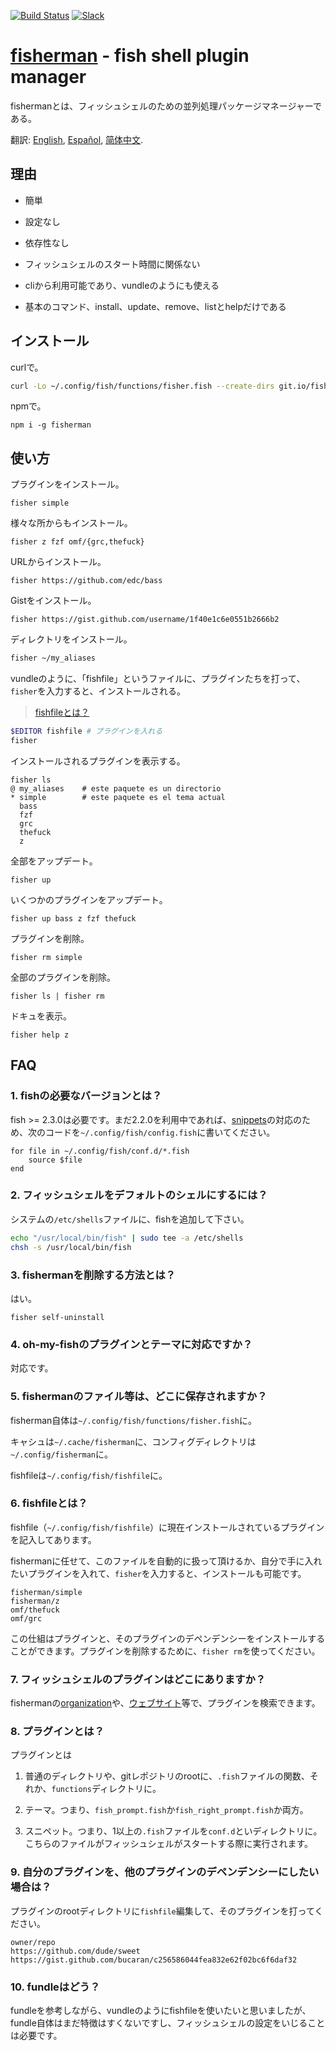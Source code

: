 [slack-link]: https://fisherman-wharf.herokuapp.com/
[slack-badge]: https://img.shields.io/badge/slack-join%20the%20chat-00B9FF.svg?style=flat-square
[travis-link]: https://travis-ci.org/fisherman/fisherman
[travis-badge]: https://img.shields.io/travis/fisherman/fisherman.svg?style=flat-square

[organization]: https://github.com/fisherman
[fish shell]: https://github.com/fish-shell/fish-shell
[fisherman]: http://fisherman.sh
[ウェブサイト]: http://fisherman.sh/#search

[English]: ../../README.md
[Español]: ../es-ES
[简体中文]: ../zh-CN

[![Build Status][travis-badge]][travis-link]
[![Slack][slack-badge]][slack-link]

# [fisherman] - fish shell plugin manager

fishermanとは、フィッシュシェルのための並列処理パッケージマネージャーである。

翻訳: [English], [Español], [简体中文].

## 理由

* 簡単

* 設定なし

* 依存性なし

* フィッシュシェルのスタート時間に関係ない

* cliから利用可能であり、vundleのようにも使える

* 基本のコマンド、install、update、remove、listとhelpだけである

## インストール

curlで。

```sh
curl -Lo ~/.config/fish/functions/fisher.fish --create-dirs git.io/fisherman
```

npmで。

```
npm i -g fisherman
```

## 使い方

プラグインをインストール。

```
fisher simple
```

様々な所からもインストール。

```
fisher z fzf omf/{grc,thefuck}
```

URLからインストール。

```
fisher https://github.com/edc/bass
```

Gistをインストール。

```
fisher https://gist.github.com/username/1f40e1c6e0551b2666b2
```

ディレクトリをインストール。

```sh
fisher ~/my_aliases
```

vundleのように、「fishfile」というファイルに、プラグインたちを打って、`fisher`を入力すると、インストールされる。

> [fishfileとは？](#6-fishfileとは)

```sh
$EDITOR fishfile # プラグインを入れる
fisher
```

インストールされるプラグインを表示する。

```
fisher ls
@ my_aliases    # este paquete es un directorio
* simple        # este paquete es el tema actual
  bass
  fzf
  grc
  thefuck
  z
```

全部をアップデート。

```
fisher up
```

いくつかのプラグインをアップデート。

```
fisher up bass z fzf thefuck
```

プラグインを削除。

```
fisher rm simple
```

全部のプラグインを削除。

```
fisher ls | fisher rm
```

ドキュを表示。

```
fisher help z
```

## FAQ

### 1. fishの必要なバージョンとは？

fish >= 2.3.0は必要です。まだ2.2.0を利用中であれば、[snippets](#8-プラグインとは)の対応のため、次のコードを`~/.config/fish/config.fish`に書いてください。

```fish
for file in ~/.config/fish/conf.d/*.fish
    source $file
end
```

### 2. フィッシュシェルをデフォルトのシェルにするには？

システムの`/etc/shells`ファイルに、fishを追加して下さい。

```sh
echo "/usr/local/bin/fish" | sudo tee -a /etc/shells
chsh -s /usr/local/bin/fish
```

### 3. fishermanを削除する方法とは？

はい。

```fish
fisher self-uninstall
```

### 4. oh-my-fishのプラグインとテーマに対応ですか？

対応です。

### 5. fishermanのファイル等は、どこに保存されますか？

fisherman自体は`~/.config/fish/functions/fisher.fish`に。

キャシュは`~/.cache/fisherman`に、コンフィグディレクトリは`~/.config/fisherman`に。

fishfileは`~/.config/fish/fishfile`に。

### 6. fishfileとは？

fishfile（`~/.config/fish/fishfile`）に現在インストールされているプラグインを記入してあります。


fishermanに任せて、このファイルを自動的に扱って頂けるか、自分で手に入れたいプラグインを入れて、`fisher`を入力すると、インストールも可能です。

```
fisherman/simple
fisherman/z
omf/thefuck
omf/grc
```

この仕組はプラグインと、そのプラグインのデペンデンシーをインストールすることができます。プラグインを削除するために、`fisher rm`を使ってください。

### 7. フィッシュシェルのプラグインはどこにありますか？

fishermanの[organization]や、[ウェブサイト]等で、プラグインを検索できます。

### 8. プラグインとは？

プラグインとは

1. 普通のディレクトリや、gitレポジトリのrootに、`.fish`ファイルの関数、それか、`functions`ディレクトリに。

2. テーマ。つまり、`fish_prompt.fish`か`fish_right_prompt.fish`か両方。

3. スニペット。つまり、1以上の`.fish`ファイルを`conf.d`といディレクトリに。こちらのファイルがフィッシュシェルがスタートする際に実行されます。

### 9. 自分のプラグインを、他のプラグインのデペンデンシーにしたい場合は？

プラグインのrootディレクトリに`fishfile`編集して、そのプラグインを打ってください。

```fish
owner/repo
https://github.com/dude/sweet
https://gist.github.com/bucaran/c256586044fea832e62f02bc6f6daf32
```

### 10. fundleはどう？

fundleを参考しながら、vundleのようにfishfileを使いたいと思いましたが、fundle自体はまだ特徴はすくないですし、フィッシュシェルの設定をいじることは必要です。
